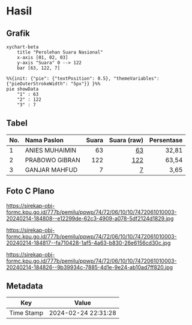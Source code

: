 # Hasil

## Grafik

```mermaid
xychart-beta
    title "Perolehan Suara Nasional"
    x-axis [01, 02, 03]
    y-axis "Suara" 0 --> 122
    bar [63, 122, 7]
```

```mermaid
%%{init: {"pie": {"textPosition": 0.5}, "themeVariables": {"pieOuterStrokeWidth": "5px"}} }%%
pie showData
    "1" : 63
    "2" : 122
    "3" : 7
```

## Tabel

| No. | Nama Paslon    | Suara | Suara (raw) | Persentase |
|:--- |:-------------- | -----:| -----------:| ----------:|
| 1   | ANIES MUHAIMIN | 63    | [63][p-1]   | 32,81      |
| 2   | PRABOWO GIBRAN | 122   | [122][p-2]  | 63,54      |
| 3   | GANJAR MAHFUD  | 7     | [7][p-3]    | 3,65       |


[p-1]: https://github.com/gigit-pemilu/pemilu-2024/blob/main/pilpres/hitung-suara/sub/74-sulawesi-tenggara/sub/72-kota-bau-bau/sub/06-murhum/sub/1010-baadia/sub/003-tps/sub/paslon-1.txt
[p-2]: https://github.com/gigit-pemilu/pemilu-2024/blob/main/pilpres/hitung-suara/sub/74-sulawesi-tenggara/sub/72-kota-bau-bau/sub/06-murhum/sub/1010-baadia/sub/003-tps/sub/paslon-2.txt
[p-3]: https://github.com/gigit-pemilu/pemilu-2024/blob/main/pilpres/hitung-suara/sub/74-sulawesi-tenggara/sub/72-kota-bau-bau/sub/06-murhum/sub/1010-baadia/sub/003-tps/sub/paslon-3.txt

## Foto C Plano

https://sirekap-obj-formc.kpu.go.id/777b/pemilu/ppwp/74/72/06/10/10/7472061010003-20240214-184808--e12299de-62c3-4909-a078-5df2124d1829.jpg

https://sirekap-obj-formc.kpu.go.id/777b/pemilu/ppwp/74/72/06/10/10/7472061010003-20240214-184817--fa710428-1af5-4a63-b830-26e6156cd30c.jpg

https://sirekap-obj-formc.kpu.go.id/777b/pemilu/ppwp/74/72/06/10/10/7472061010003-20240214-184826--9b39934c-7885-4d1e-9e24-ab10ad7ff820.jpg


## Metadata

| Key        | Value               |
| ---------- | ------------------- |
| Time Stamp | 2024-02-24 22:31:28 |



